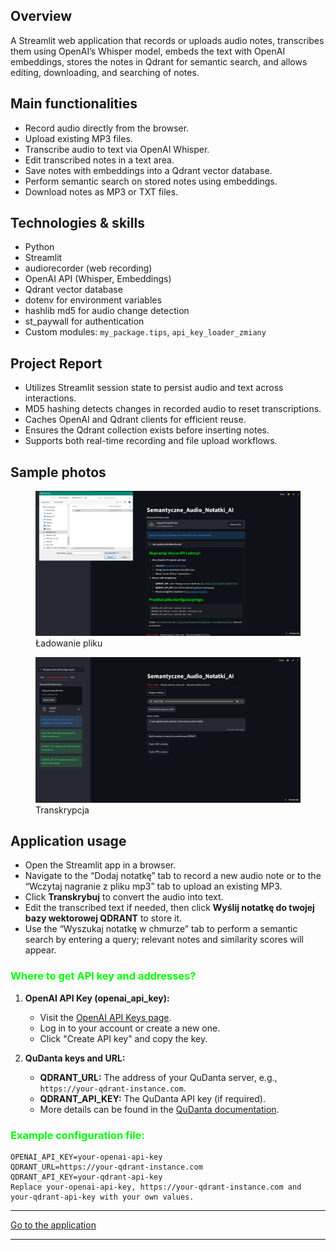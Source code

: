 ## Overview
A Streamlit web application that records or uploads audio notes, transcribes them using OpenAI’s Whisper model, embeds the text with OpenAI embeddings, stores the notes in Qdrant for semantic search, and allows editing, downloading, and searching of notes.

## Main functionalities
- Record audio directly from the browser.
- Upload existing MP3 files.
- Transcribe audio to text via OpenAI Whisper.
- Edit transcribed notes in a text area.
- Save notes with embeddings into a Qdrant vector database.
- Perform semantic search on stored notes using embeddings.
- Download notes as MP3 or TXT files.

## Technologies & skills
- Python  
- Streamlit  
- audiorecorder (web recording)  
- OpenAI API (Whisper, Embeddings)  
- Qdrant vector database  
- dotenv for environment variables  
- hashlib md5 for audio change detection  
- st_paywall for authentication  
- Custom modules: `my_package.tips`, `api_key_loader_zmiany`  

## Project Report
- Utilizes Streamlit session state to persist audio and text across interactions.
- MD5 hashing detects changes in recorded audio to reset transcriptions.
- Caches OpenAI and Qdrant clients for efficient reuse.
- Ensures the Qdrant collection exists before inserting notes.
- Supports both real-time recording and file upload workflows.

## Sample photos  

<!-- <figure markdown>

![Ładowanie pliku](../images/img1.png){ width="500px"}
<figcaption>Ładowanie pliku</figcaption>

![Transkrypcja](../images/img2.png){ width="500px"}
<figcaption>Transkrypcja</figcaption>

</figure> -->


<figure>
    <img src="../images/img1.png" alt="<figcaption>Ładowanie pliku</figcaption>" width="600">
    <figcaption>Ładowanie pliku</figcaption>
</figure>

<figure>
    <img src="../images/img2.png" alt="<figcaption>Transkrypcja</figcaption>" width="600">
    <figcaption>Transkrypcja</figcaption>
</figure>



<!-- ---  -->
<!-- <a class="md-button md-button--primary" href="https://semanticaudionotes.streamlit.app/">Go to the application</a>

--- -->

## Application usage
- Open the Streamlit app in a browser.  
- Navigate to the “Dodaj notatkę” tab to record a new audio note or to the “Wczytaj nagranie z pliku mp3” tab to upload an existing MP3.  
- Click **Transkrybuj** to convert the audio into text.  
- Edit the transcribed text if needed, then click **Wyślij notatkę do twojej bazy wektorowej QDRANT** to store it.  
- Use the “Wyszukaj notatkę w chmurze” tab to perform a semantic search by entering a query; relevant notes and similarity scores will appear.


### <span style='color: #00FF00;'>Where to get API key and addresses?</span>

1. **OpenAI API Key (openai_api_key):**  
   - Visit the [OpenAI API Keys page](https://platform.openai.com/account/api-keys).  
   - Log in to your account or create a new one.  
   - Click "Create API key" and copy the key.

2. **QuDanta keys and URL:**  
   - **QDRANT_URL:** The address of your QuDanta server, e.g., `https://your-qdrant-instance.com`.  
   - **QDRANT_API_KEY:** The QuDanta API key (if required).  
   - More details can be found in the [QuDanta documentation](https://qdrant.tech/documentation/).

### <span style='color: #00FF00;'>Example configuration file:</span>

```plaintext
OPENAI_API_KEY=your-openai-api-key
QDRANT_URL=https://your-qdrant-instance.com
QDRANT_API_KEY=your-qdrant-api-key
Replace your-openai-api-key, https://your-qdrant-instance.com and your-qdrant-api-key with your own values.
```


---

<a class="md-button md-button--primary" href="https://semanticaudionotes.streamlit.app/">Go to the application</a>

---


<!-- <a href="iris.ipynb" class="md-button md-button--primary">Pobierz Notebook</a> -->

<!-- <iframe
    id="content"
    src="iris.html"
    width="100%"
    style="border:1px solid black;overflow:hidden;"
></iframe>
<script>
function resizeIframeToFitContent(iframe) {
    iframe.style.height = (iframe.contentWindow.document.documentElement.scrollHeight + 50) + "px";
    iframe.contentDocument.body.style["overflow"] = 'hidden';
}
window.addEventListener('load', function() {
    var iframe = document.getElementById('content');
    resizeIframeToFitContent(iframe);
});
window.addEventListener('resize', function() {
    var iframe = document.getElementById('content');
    resizeIframeToFitContent(iframe);
});
</script> -->
